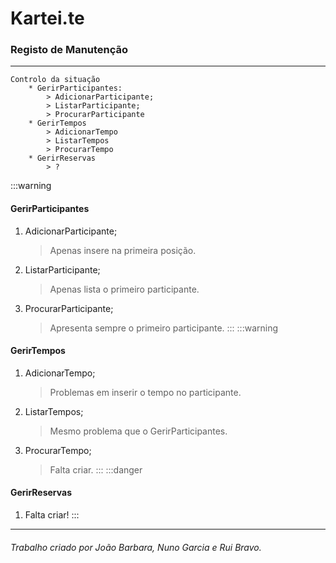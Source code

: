 # Kartei.te
### Registo de Manutenção
***

    Controlo da situação
        * GerirParticipantes:
            > AdicionarParticipante;
            > ListarParticipante;
            > ProcurarParticipante 
        * GerirTempos
            > AdicionarTempo
            > ListarTempos
            > ProcurarTempo
        * GerirReservas
            > ?

:::warning
#### GerirParticipantes
1. AdicionarParticipante;
    > Apenas insere na primeira posição.
2. ListarParticipante;
    > Apenas lista o primeiro participante. 
3. ProcurarParticipante;
    > Apresenta sempre o primeiro participante.
:::
:::warning
#### GerirTempos
1. AdicionarTempo;
    > Problemas em inserir o tempo no participante.
2. ListarTempos;
    > Mesmo problema que o GerirParticipantes.
3. ProcurarTempo;
    > Falta criar.
:::
:::danger
#### GerirReservas
1. Falta criar!
:::

***

###### Trabalho criado por João Barbara, Nuno Garcia e Rui Bravo.